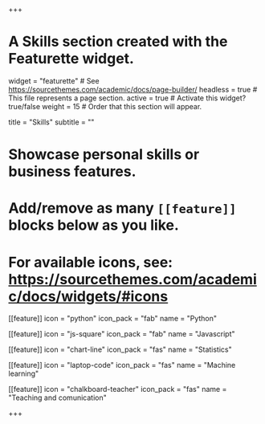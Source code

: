 +++
# A Skills section created with the Featurette widget.
widget = "featurette"  # See https://sourcethemes.com/academic/docs/page-builder/
headless = true  # This file represents a page section.
active = true  # Activate this widget? true/false
weight = 15  # Order that this section will appear.

title = "Skills"
subtitle = ""

# Showcase personal skills or business features.
# 
# Add/remove as many `[[feature]]` blocks below as you like.
# 
# For available icons, see: https://sourcethemes.com/academic/docs/widgets/#icons

[[feature]]
  icon = "python"
  icon_pack = "fab"
  name = "Python"

[[feature]]
  icon = "js-square"
  icon_pack = "fab"
  name = "Javascript"
  
[[feature]]
  icon = "chart-line"
  icon_pack = "fas"
  name = "Statistics"
  
[[feature]]
  icon = "laptop-code"
  icon_pack = "fas"
  name = "Machine learning"
  
[[feature]]
  icon = "chalkboard-teacher"
  icon_pack = "fas"
  name = "Teaching and comunication"

+++
